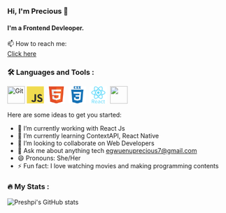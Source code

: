 ### Hi, I'm Precious 👋 
#### I'm a Frontend Devleoper.

📫 How to reach me: 
<br/>
<a href="https://linktr.ee/preciousegwuenu"> Click here </a>
  
### :hammer_and_wrench: Languages and Tools :

<div>          
 <img src="https://cdn.jsdelivr.net/gh/devicons/devicon/icons/git/git-original.svg" title="Git" **alt="Git" width="40" height="40"/>
  <img src="https://github.com/devicons/devicon/blob/master/icons/javascript/javascript-original.svg" title="JavaScript" alt="JavaScript" width="40" height="40"/>&nbsp;
    <img src="https://github.com/devicons/devicon/blob/master/icons/html5/html5-original.svg" title="HTML5" alt="HTML" width="40" height="40"/>&nbsp;
    <img src="https://github.com/devicons/devicon/blob/master/icons/css3/css3-plain-wordmark.svg"  title="CSS3" alt="CSS" width="40" height="40"/>&nbsp;
    <img src="https://github.com/devicons/devicon/blob/master/icons/react/react-original-wordmark.svg" title="React" alt="React" width="40" height="40"/>&nbsp;
 <img src="https://cdn.jsdelivr.net/gh/devicons/devicon/icons/tailwindcss/tailwindcss-plain.svg" width="40" height="40" />&nbsp;
          
  
</div>


Here are some ideas to get you started:

- 🔭 I’m currently working with React Js
- 🌱 I’m currently learning ContextAPI, React Native
- 👯 I’m looking to collaborate on Web Developers 
- 💬 Ask me about anything tech <a href="mailto:egwuenuprecious7@gmail.com"> egwuenuprecious7@gmail.com</a>
- 😄 Pronouns: She/Her
- ⚡ Fun fact: I love watching movies and making programming contents


### :fire: My Stats :
![Preshpi's GitHub stats](https://github-readme-stats.vercel.app/api?username=preshpi&show_icons=true&theme=tokyonight)
<!--
**preshpi/preshpi** is a ✨ _special_ ✨ repository because its `README.md` (this file) appears on your GitHub profile.
-->
